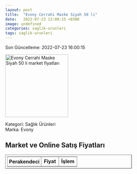 ```yaml
---
layout: post
title:  "Evony Cerrahi Maske Siyah 50 li"
date:   2022-07-23 13:00:15 +0300
image: undefined
categories: saglik-urunleri
tags: saglik-urunleri
---
```


Son Güncelleme: 2022-07-23 16:00:15

<img src="undefined" width="200" alt="Evony Cerrahi Maske Siyah 50 li market fiyatları" />

Kategori: Sağlık Ürünleri
<br />
Marka: Evony

<h2>Market ve Online Satış Fiyatları</h2>

<table border="1" style="padding: 5px;width:80%;">
  <tr>
    <td style="padding: 5px;"><strong>Perakendeci</strong></td>
    <td><strong>Fiyat</strong></td>
    <td><strong>İşlem</strong></td>
  </tr>
  
</table>
